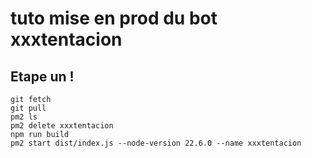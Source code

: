 # tuto mise en prod du bot xxxtentacion

## Etape un !

```terminal
git fetch
git pull
pm2 ls
pm2 delete xxxtentacion
npm run build
pm2 start dist/index.js --node-version 22.6.0 --name xxxtentacion
```
